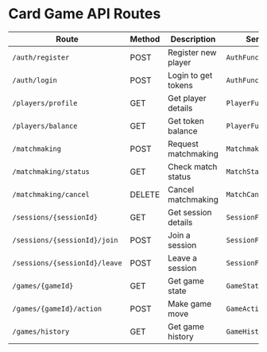 # Card Game API Routes

| Route                         | Method | Description         | Service/Function             | Authorization |
|-------------------------------|--------|---------------------|------------------------------|---------------|
| `/auth/register`              | POST   | Register new player | `AuthFunction`               | None          |
| `/auth/login`                 | POST   | Login to get tokens | `AuthFunction`               | None          |
| `/players/profile`            | GET    | Get player details  | `PlayerFunction`             | Cognito       |
| `/players/balance`            | GET    | Get token balance   | `PlayerFunction`             | Cognito       |
| `/matchmaking`                | POST   | Request matchmaking | `MatchmakingRequestFunction` | Cognito       |
| `/matchmaking/status`         | GET    | Check match status  | `MatchStatusFunction`        | Cognito       |
| `/matchmaking/cancel`         | DELETE | Cancel matchmaking  | `MatchCancelFunction`        | Cognito       |
| `/sessions/{sessionId}`       | GET    | Get session details | `SessionFunction`            | Cognito       |
| `/sessions/{sessionId}/join`  | POST   | Join a session      | `SessionFunction`            | Cognito       |
| `/sessions/{sessionId}/leave` | POST   | Leave a session     | `SessionFunction`            | Cognito       |
| `/games/{gameId}`             | GET    | Get game state      | `GameStateFunction`          | Cognito       |
| `/games/{gameId}/action`      | POST   | Make game move      | `GameActionFunction`         | Cognito       |
| `/games/history`              | GET    | Get game history    | `GameHistoryFunction`        | Cognito       |
